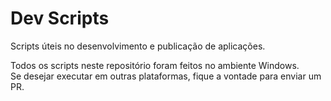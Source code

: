 # Dev Scripts

Scripts úteis no desenvolvimento e publicação de aplicações.

Todos os scripts neste repositório foram feitos no ambiente Windows.<br/>
Se desejar executar em outras plataformas, fique a vontade para enviar um PR.
